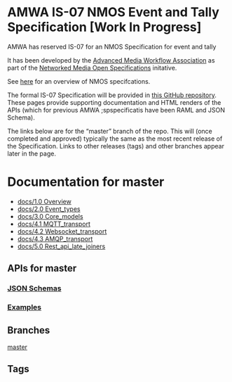 # AMWA IS-07 NMOS Event and Tally Specification [Work In Progress]

AMWA has reserved IS-07 for an NMOS Specification for event and tally

It has been developed by the [Advanced Media Workflow Association](https://www.amwa.tv) as part of the [Networked Media Open Specifications](https://www.nmos.tv) initative.

See [here](https://amwa-tv.github.io/nmos) for an overview of NMOS specifcations.

The formal IS-07 Specification will be provided in [this GitHub repository](https://github.com/AMWA-TV/nmos-). These pages provide supporting documentation and HTML renders of the APIs (which for previous AMWA ;spspecificatis have been RAML and JSON Schema).

The links below are for the “master” branch of the repo. This will (once completed and approved) typically the same as the most recent release of the Specification. Links to other releases (tags) and other branches appear later in the page.

# Documentation for master

   - [docs/1.0 Overview](branches/master/docs/1.0_Overview.md)
   - [docs/2.0 Event_types](branches/master/docs/2.0_Event_types.md)
   - [docs/3.0 Core_models](branches/master/docs/3.0_Core_models.md)
   - [docs/4.1 MQTT_transport](branches/master/docs/4.1_MQTT_transport.md)
   - [docs/4.2 Websocket_transport](branches/master/docs/4.2_Websocket_transport.md)
   - [docs/4.3 AMQP_transport](branches/master/docs/4.3_AMQP_transport.md)
   - [docs/5.0 Rest_api_late_joiners](branches/master/docs/5.0_Rest_api_late_joiners.md)

## APIs for master

### [JSON Schemas](branches/master/html-APIs/schemas/)

### [Examples](branches/master/examples/)

## Branches

[master](branches/master/)

## Tags

